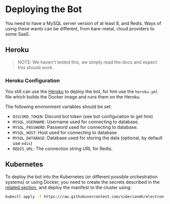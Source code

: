 # Deploying the Bot

You need to have a MySQL server version of at least 8, and Redis. Ways of using
these wants can be different, from bare-metal, cloud providers to some SaaS.

## Heroku

> NOTE: We haven't tested this, we simply read the docs and expect this should
> work.

### Heroku Configuration

You still can use the [Heroku](https://www.heroku.com/) to deploy the bot, for
him use the `heroku.yml` file which builds the Docker image and runs them on the
Heroku.

The following environment variables should be set:

- `DISCORD_TOKEN`: Discord bot token (see bot configuration to get him)
- `MYSQL_USERNAME`: Username used for connecting to database.
- `MYSQL_PASSWORD`: Password used for connecting to database.
- `MYSQL_HOST`: Host used for connecting to database
- `MYSQL_DATABASE`: Database used for storing the data (optional, by default use
  `edis`)
- `REDIS_URL`: The connection string URL for Redis.

## Kubernetes

To deploy the bot into the Kubernetes (or different possible orchestration
systems) or using Docker, you need to create the secrets described in the
[related section](../../kubernetes/secrets/README.md), and deploy the manifest
to the cluster using:

```sh
kubectl apply -f https://raw.githubusercontent.com/siberianmh/electron-discord/main/kubernetes/bot/deployment.yaml
```
